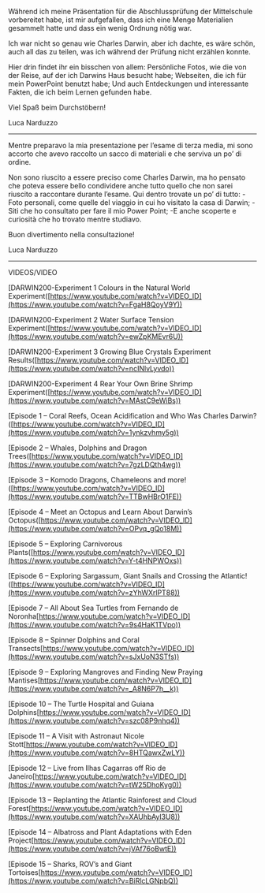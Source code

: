 Während ich meine Präsentation für die Abschlussprüfung der Mittelschule vorbereitet habe, ist mir aufgefallen, dass ich eine Menge Materialien gesammelt hatte und dass ein wenig Ordnung nötig war.

Ich war nicht so genau wie Charles Darwin, aber ich dachte, es wäre schön, auch all das zu teilen, was ich während der Prüfung nicht erzählen konnte.

Hier drin findet ihr ein bisschen von allem:
Persönliche Fotos, wie die von der Reise, auf der ich Darwins Haus besucht habe;
Webseiten, die ich für mein PowerPoint benutzt habe;
Und auch Entdeckungen und interessante Fakten, die ich beim Lernen gefunden habe.

Viel Spaß beim Durchstöbern!

Luca Narduzzo

*******************************************************************************************************************



Mentre preparavo la mia presentazione per l’esame di terza media, mi sono accorto che avevo raccolto un sacco di materiali e che serviva un po’ di ordine.

Non sono riuscito a essere preciso come Charles Darwin, ma ho pensato che poteva essere bello condividere anche tutto quello che non sarei riuscito a raccontare durante l’esame.
Qui dentro trovate un po’ di tutto:
-Foto personali, come quelle del viaggio in cui ho visitato la casa di Darwin;
-Siti che ho consultato per fare il mio Power Point;
-E anche scoperte e curiosità che ho trovato mentre studiavo.

Buon divertimento nella consultazione!

Luca Narduzzo

*******************************************************************************************************************

VIDEOS/VIDEO




[DARWIN200-Experiment 1 Colours in the Natural World Experiment([https://www.youtube.com/watch?v=VIDEO_ID](https://www.youtube.com/watch?v=FgaH8QoyV9Y))

[DARWIN200-Experiment 2 Water Surface Tension Experiment([https://www.youtube.com/watch?v=VIDEO_ID](https://www.youtube.com/watch?v=ewZpKMEvr6U))

[DARWIN200-Experiment 3 Growing Blue Crystals Experiment Results([https://www.youtube.com/watch?v=VIDEO_ID](https://www.youtube.com/watch?v=ncINlvLyvdo))

[DARWIN200-Experiment 4 Rear Your Own Brine Shrimp Experiment([https://www.youtube.com/watch?v=VIDEO_ID](https://www.youtube.com/watch?v=MAstC9eWiBs))




[Episode 1 – Coral Reefs, Ocean Acidification and Who Was Charles Darwin?([https://www.youtube.com/watch?v=VIDEO_ID](https://www.youtube.com/watch?v=1ynkzvhmy5g))

[Episode 2 – Whales, Dolphins and Dragon Trees([https://www.youtube.com/watch?v=VIDEO_ID](https://www.youtube.com/watch?v=7gzLDQth4wg))

[Episode 3 – Komodo Dragons, Chameleons and more!([https://www.youtube.com/watch?v=VIDEO_ID](https://www.youtube.com/watch?v=TTBwHBrO1FE))

[Episode 4 – Meet an Octopus and Learn About Darwin’s Octopus([https://www.youtube.com/watch?v=VIDEO_ID](https://www.youtube.com/watch?v=OPvq_gQo18M))

[Episode 5 – Exploring Carnivorous Plants([https://www.youtube.com/watch?v=VIDEO_ID](https://www.youtube.com/watch?v=Y-t4HNPWOxs))

[Episode 6 – Exploring Sargassum, Giant Snails and Crossing the Atlantic!([https://www.youtube.com/watch?v=VIDEO_ID](https://www.youtube.com/watch?v=zYhWXrlPT88))

[Episode 7 – All About Sea Turtles from Fernando de Noronha[https://www.youtube.com/watch?v=VIDEO_ID](https://www.youtube.com/watch?v=9s4HaK1TVpo))

[Episode 8 – Spinner Dolphins and Coral Transects[https://www.youtube.com/watch?v=VIDEO_ID](https://www.youtube.com/watch?v=sJxUoN3STfs))

[Episode 9 – Exploring Mangroves and Finding New Praying Mantises[https://www.youtube.com/watch?v=VIDEO_ID](https://www.youtube.com/watch?v=_A8N6P7h__k))

[Episode 10 – The Turtle Hospital and Guiana Dolphins[https://www.youtube.com/watch?v=VIDEO_ID](https://www.youtube.com/watch?v=szc08P9nhq4))

[Episode 11 – A Visit with Astronaut Nicole Stott[https://www.youtube.com/watch?v=VIDEO_ID](https://www.youtube.com/watch?v=8HTQawxZwLY))

[Episode 12 – Live from Ilhas Cagarras off Rio de Janeiro[https://www.youtube.com/watch?v=VIDEO_ID](https://www.youtube.com/watch?v=tW25DhoKyg0))

[Episode 13 – Replanting the Atlantic Rainforest and Cloud Forest[https://www.youtube.com/watch?v=VIDEO_ID](https://www.youtube.com/watch?v=XAUhbAyl3U8))

[Episode 14 – Albatross and Plant Adaptations with Eden Project[https://www.youtube.com/watch?v=VIDEO_ID](https://www.youtube.com/watch?v=jVAf76oBwtE))

[Episode 15 – Sharks, ROV’s and Giant Tortoises[https://www.youtube.com/watch?v=VIDEO_ID](https://www.youtube.com/watch?v=BiRlcLGNpbQ))






